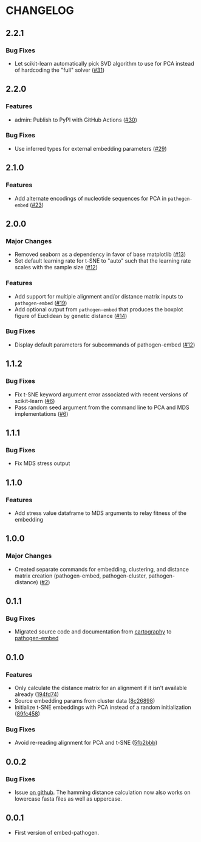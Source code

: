 # CHANGELOG

## 2.2.1

### Bug Fixes

* Let scikit-learn automatically pick SVD algorithm to use for PCA instead of hardcoding the "full" solver ([#31][])

[#31]: https://github.com/blab/pathogen-embed/pull/31

## 2.2.0

### Features

* admin: Publish to PyPI with GitHub Actions ([#30][])

### Bug Fixes

* Use inferred types for external embedding parameters ([#29][])

[#29]: https://github.com/blab/pathogen-embed/pull/29
[#30]: https://github.com/blab/pathogen-embed/pull/30

## 2.1.0

### Features

* Add alternate encodings of nucleotide sequences for PCA in `pathogen-embed` ([#23][])

[#23]: https://github.com/blab/pathogen-embed/pull/23

## 2.0.0

### Major Changes

* Removed seaborn as a dependency in favor of base matplotlib ([#13][])
* Set default learning rate for t-SNE to "auto" such that the learning rate scales with the sample size ([#12][])

### Features

* Add support for multiple alignment and/or distance matrix inputs to `pathogen-embed` ([#19][])
* Add optional output from `pathogen-embed` that produces the boxplot figure of Euclidean by genetic distance ([#14][])

### Bug Fixes

* Display default parameters for subcommands of pathogen-embed ([#12][])

[#12]: https://github.com/blab/pathogen-embed/pull/12
[#13]: https://github.com/blab/pathogen-embed/pull/13
[#14]: https://github.com/blab/pathogen-embed/pull/14
[#19]: https://github.com/blab/pathogen-embed/pull/19

## 1.1.2

### Bug Fixes

* Fix t-SNE keyword argument error associated with recent versions of scikit-learn ([#6][])
* Pass random seed argument from the command line to PCA and MDS implementations ([#6][])

[#6]: https://github.com/blab/pathogen-embed/pull/6

## 1.1.1

### Bug Fixes

* Fix MDS stress output

## 1.1.0

### Features
* Add stress value dataframe to MDS arguments to relay fitness of the embedding

## 1.0.0

### Major Changes

* Created separate commands for embedding, clustering, and distance matrix creation (pathogen-embed, pathogen-cluster, pathogen-distance) ([#2](https://github.com/blab/pathogen-embed/pull/2))

## 0.1.1

### Bug Fixes

* Migrated source code and documentation from [cartography](https://github.com/blab/cartography) to [pathogen-embed](https://github.com/blab/pathogen-embed)

## 0.1.0

### Features

* Only calculate the distance matrix for an alignment if it isn't available already ([194fd74](https://github.com/blab/cartography/commit/194fd746c458d51bb73c962728da6c242a2d00f0))
* Source embedding params from cluster data ([8c26898](https://github.com/blab/cartography/commit/8c268981fa20d59888a92c0f38eedf8b42065db8))
* Initialize t-SNE embeddings with PCA instead of a random initialization ([89fc458](https://github.com/blab/cartography/commit/89fc4583e9af3caab332405dbb3b1f9e10f06c29))

### Bug Fixes

* Avoid re-reading alignment for PCA and t-SNE ([5fb2bbb](https://github.com/blab/cartography/commit/5fb2bbb13d686660dae48d1744f42a69c18fea57))

## 0.0.2

### Bug Fixes

* Issue [on github](https://github.com/blab/cartography/issues/20). The hamming distance calculation
now also works on lowercase fasta files as well as uppercase.


## 0.0.1

* First version of embed-pathogen.
